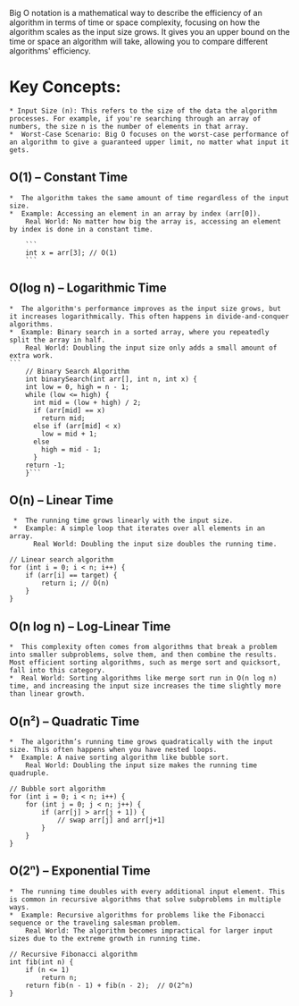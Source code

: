 Big O notation is a mathematical way to describe the efficiency of an algorithm in terms of time or space complexity, focusing on how the algorithm scales as the input size grows. 
It gives you an upper bound on the time or space an algorithm will take, allowing you to compare different algorithms' efficiency.

#  Key Concepts:
    * Input Size (n): This refers to the size of the data the algorithm processes. For example, if you're searching through an array of numbers, the size n is the number of elements in that array.
    *  Worst-Case Scenario: Big O focuses on the worst-case performance of an algorithm to give a guaranteed upper limit, no matter what input it gets.
 ## O(1) – Constant Time

    *  The algorithm takes the same amount of time regardless of the input size.
    *  Example: Accessing an element in an array by index (arr[0]).
        Real World: No matter how big the array is, accessing an element by index is done in a constant time.

        ```
        int x = arr[3]; // O(1)
        ```
 ##  O(log n) – Logarithmic Time

    *  The algorithm's performance improves as the input size grows, but it increases logarithmically. This often happens in divide-and-conquer algorithms.
    *  Example: Binary search in a sorted array, where you repeatedly split the array in half.
        Real World: Doubling the input size only adds a small amount of extra work.
    ```
        // Binary Search Algorithm
        int binarySearch(int arr[], int n, int x) {
        int low = 0, high = n - 1;
        while (low <= high) {
          int mid = (low + high) / 2;
          if (arr[mid] == x)
            return mid;
          else if (arr[mid] < x)
            low = mid + 1;
          else
            high = mid - 1;
          }
        return -1;
        }```

  ##  O(n) – Linear Time

     *  The running time grows linearly with the input size.
     *  Example: A simple loop that iterates over all elements in an array.
          Real World: Doubling the input size doubles the running time.

```
// Linear search algorithm
for (int i = 0; i < n; i++) {
    if (arr[i] == target) {
        return i; // O(n)
    }
}

```
## O(n log n) – Log-Linear Time

    *  This complexity often comes from algorithms that break a problem into smaller subproblems, solve them, and then combine the results. Most efficient sorting algorithms, such as merge sort and quicksort, fall into this category.
    *  Real World: Sorting algorithms like merge sort run in O(n log n) time, and increasing the input size increases the time slightly more than linear growth.  

##  O(n²) – Quadratic Time

    *  The algorithm’s running time grows quadratically with the input size. This often happens when you have nested loops.
    *  Example: A naive sorting algorithm like bubble sort.
        Real World: Doubling the input size makes the running time quadruple.

```
// Bubble sort algorithm
for (int i = 0; i < n; i++) {
    for (int j = 0; j < n; j++) {
        if (arr[j] > arr[j + 1]) {
            // swap arr[j] and arr[j+1]
        }
    }
}
```
##  O(2ⁿ) – Exponential Time

    *  The running time doubles with every additional input element. This is common in recursive algorithms that solve subproblems in multiple ways.
    *  Example: Recursive algorithms for problems like the Fibonacci sequence or the traveling salesman problem.
        Real World: The algorithm becomes impractical for larger input sizes due to the extreme growth in running time.

```
// Recursive Fibonacci algorithm
int fib(int n) {
    if (n <= 1)
        return n;
    return fib(n - 1) + fib(n - 2);  // O(2^n)
}
```
